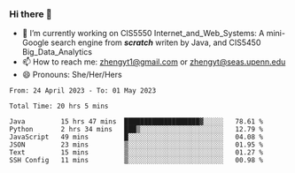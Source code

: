 ### Hi there 👋

<!--
**zhengyt1/zhengyt1** is a ✨ _special_ ✨ repository because its `README.md` (this file) appears on your GitHub profile.

Here are some ideas to get you started:

- 🔭 I’m currently working on ...
- 🌱 I’m currently learning ...
- 👯 I’m looking to collaborate on ...
- 🤔 I’m looking for help with ...
- 💬 Ask me about ...
- 📫 How to reach me: ...
- 😄 Pronouns: ...
- ⚡ Fun fact: ...
-->

- 🔭 I’m currently working on CIS5550 Internet_and_Web_Systems: A mini-Google search engine from ***scratch*** writen by Java, and CIS5450 Big_Data_Analytics
- 📫 How to reach me: zhengyt1@gmail.com or zhengyt@seas.upenn.edu
- 😄 Pronouns: She/Her/Hers



<!--START_SECTION:waka-->

```text
From: 24 April 2023 - To: 01 May 2023

Total Time: 20 hrs 5 mins

Java         15 hrs 47 mins  ███████████████████▓░░░░░   78.61 %
Python       2 hrs 34 mins   ███▒░░░░░░░░░░░░░░░░░░░░░   12.79 %
JavaScript   49 mins         █░░░░░░░░░░░░░░░░░░░░░░░░   04.08 %
JSON         23 mins         ▒░░░░░░░░░░░░░░░░░░░░░░░░   01.95 %
Text         15 mins         ▒░░░░░░░░░░░░░░░░░░░░░░░░   01.27 %
SSH Config   11 mins         ▒░░░░░░░░░░░░░░░░░░░░░░░░   00.98 %
```

<!--END_SECTION:waka-->

